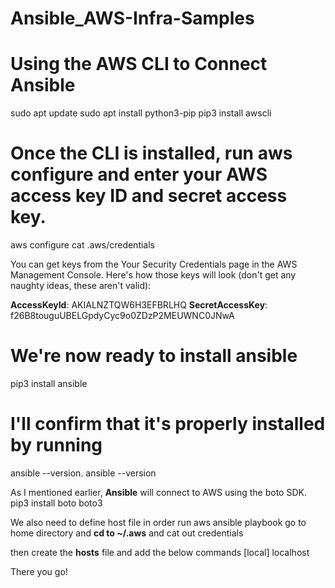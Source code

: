 # Ansible_AWS-Infra-Samples

# Using the AWS CLI to Connect Ansible

sudo apt update sudo apt install python3-pip pip3 install awscli

# Once the CLI is installed, run aws configure and enter your AWS access key ID and secret access key.

aws configure cat .aws/credentials

You can get keys from the Your Security Credentials page in the AWS Management Console. Here's how those keys will look (don't get any naughty ideas, these aren't valid):

**AccessKeyId**: AKIALNZTQW6H3EFBRLHQ **SecretAccessKey**: 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

# We're now ready to install ansible
pip3 install ansible

# I'll confirm that it's properly installed by running 
ansible --version. ansible --version

As I mentioned earlier, **Ansible** will connect to AWS using the boto SDK.
pip3 install boto boto3

We also need to define host file in order run aws ansible playbook 
go to home directory and **cd to ~/.aws** and cat out credentials 

then create the **hosts** file and add the below commands
[local] localhost

There you go!
